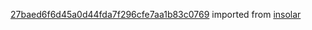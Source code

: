 [27baed6f6d45a0d44fda7f296cfe7aa1b83c0769](https://github.com/insolar/insolar/commit/27baed6f6d45a0d44fda7f296cfe7aa1b83c0769) imported from [insolar](https://github.com/insolar/insolar)
